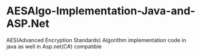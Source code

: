 # AESAlgo-Implementation-Java-and-ASP.Net
AES(Advanced Encryption Standards) Algorithm implementation code in java as well in Asp.net(C#) compatible
